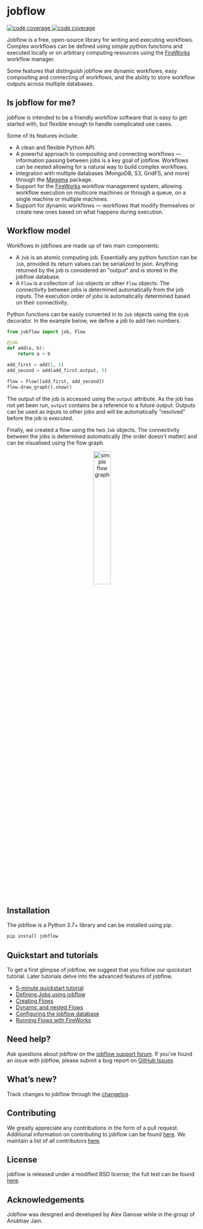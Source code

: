 # jobflow

<a href="https://codecov.io/gh/hackingmaterials/jobflow/"><img alt="code coverage" src="https://img.shields.io/codecov/c/gh/hackingmaterials/jobflow"> </a>
<a href="https://github.com/hackingmaterials/jobflow/actions?query=workflow%3ARun%20tests"><img alt="code coverage" src="https://img.shields.io/github/workflow/status/hackingmaterials/jobflow/Run%20tests"> </a>

Jobflow is a free, open-source library for writing and executing workflows. Complex
workflows can be defined using simple python functions and executed locally or on
arbitrary computing resources using the [FireWorks][fireworks] workflow manager.

Some features that distinguish jobflow are dynamic workflows, easy compositing and
connecting of workflows, and the ability to store workflow outputs across multiple
databases.

## Is jobflow for me?

jobflow is intended to be a friendly workflow software that is easy to get started with,
but flexible enough to handle complicated use cases.

Some of its features include:

- A clean and flexible Python API.
- A powerful approach to compositing and connecting workflows — information passing
  between jobs is a key goal of jobflow. Workflows can be nested allowing for a natural
  way to build complex workflows.
- Integration with multiple databases (MongoDB, S3, GridFS, and more) through the
  [Maggma][maggma] package.
- Support for the [FireWorks][fireworks] workflow management system, allowing workflow execution on
  multicore machines or through a queue, on a single machine or multiple machines.
- Support for dynamic workflows — workflows that modify themselves or create new ones
  based on what happens during execution.

## Workflow model

Workflows in jobflows are made up of two main components:

- A `Job` is an atomic computing job. Essentially any python function can be `Job`,
  provided its return values can be serialized to json. Anything returned by the job is
  considered an "output" and is stored in the jobflow database.
- A `Flow` is a collection of `Job` objects or other `Flow` objects. The connectivity
  between jobs is determined automatically from the job inputs. The execution order
  of jobs is automatically determined based on their connectivity.

Python functions can be easily converted in to `Job` objects using the `@job` decorator.
In the example below, we define a job to add two numbers.

```python
from jobflow import job, Flow

@job
def add(a, b):
    return a + b

add_first = add(1, 5)
add_second = add(add_first.output, 5)

flow = Flow([add_first, add_second])
flow.draw_graph().show()
```

The output of the job is accessed using the `output` attribute. As the job has not
yet been run, `output` contains be a reference to a future output. Outputs can be used
as inputs to other jobs and will be automatically "resolved" before the job is
executed.

Finally, we created a flow using the two `Job` objects. The connectivity between
the jobs is determined automatically (the order doesn't matter) and can be visualised
using the flow graph.

<p align="center">
<img alt="simple flow graph" src="https://raw.githubusercontent.com/hackingmaterials/jobflow/main/docs/src/_static/img/simple_flow.png" width="30%" height="30%">
</p>

## Installation

The jobflow is a Python 3.7+ library and can be installed using pip.

```bash
pip install jobflow
```

## Quickstart and tutorials

To get a first glimpse of jobflow, we suggest that you follow our quickstart tutorial.
Later tutorials delve into the advanced features of jobflow.

- [5-minute quickstart tutorial][quickstart]
- [Defining Jobs using jobflow][defining-jobs]
- [Creating Flows][creating-flows]
- [Dynamic and nested Flows][dynamic-flows]
- [Configuring the jobflow database][jobflow-database]
- [Running Flows with FireWorks][jobflow-fireworks]

## Need help?

Ask questions about jobflow on the [jobflow support forum][help-forum].
If you've found an issue with jobflow, please submit a bug report on [GitHub Issues][issues].

## What’s new?

Track changes to jobflow through the [changelog][changelog].

## Contributing

We greatly appreciate any contributions in the form of a pull request.
Additional information on contributing to jobflow can be found [here][contributing].
We maintain a list of all contributors [here][contributors].

## License

jobflow is released under a modified BSD license; the full text can be found [here][license].

## Acknowledgements

Jobflow was designed and developed by Alex Ganose while in the group of Anubhav Jain.

[maggma]: https://materialsproject.github.io/maggma/
[fireworks]: https://materialsproject.github.io/fireworks/
[help-forum]: https://matsci.org/c/fireworks
[issues]: https://github.com/hackingmaterials/jobflow/issues
[changelog]: https://hackingmaterials.lbl.gov/jobflow/changelog.html
[contributing]: https://hackingmaterials.lbl.gov/jobflow/contributing.html
[contributors]: https://hackingmaterials.lbl.gov/jobflow/contributors.html
[license]: https://raw.githubusercontent.com/hackingmaterials/jobflow/main/LICENSE
[quickstart]: https://hackingmaterials.lbl.gov/jobflow/tutorials/1-quickstart.html
[defining-jobs]: https://hackingmaterials.lbl.gov/jobflow/tutorials/2-defining-jobs.html
[creating-flows]: https://hackingmaterials.lbl.gov/jobflow/tutorials/3-creating-flows.html
[dynamic-flows]: https://hackingmaterials.lbl.gov/jobflow/tutorials/4-dynamic-flows.html
[jobflow-database]: https://hackingmaterials.lbl.gov/jobflow/tutorials/5-jobflow-database.html
[jobflow-fireworks]: https://hackingmaterials.lbl.gov/jobflow/tutorials/6-fireworks.html
